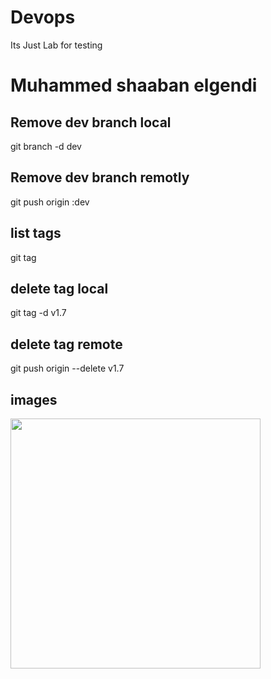 # Devops
  Its Just Lab for testing
# Muhammed shaaban elgendi 


## Remove dev branch local
  git branch -d dev

## Remove dev branch remotly
  git push origin :dev

## list tags
  git tag 

## delete tag local
  git tag -d v1.7

## delete tag remote
  git push origin --delete v1.7

## images
  <div>
  <img src="https://user-images.githubusercontent.com/107524115/204602352-cf59362f-06c4-474e-b8e4-99ffa6fe8526.jpg" width="400px"/> </div>
